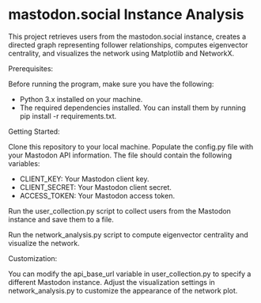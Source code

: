# mastodon.social Instance Analysis
This project retrieves users from the mastodon.social instance, creates a directed graph representing follower relationships, computes eigenvector centrality, and visualizes the network using Matplotlib and NetworkX.

Prerequisites:

Before running the program, make sure you have the following:
- Python 3.x installed on your machine.
- The required dependencies installed. You can install them by running pip install -r requirements.txt.

Getting Started:

Clone this repository to your local machine.
Populate the config.py file with your Mastodon API information. The file should contain the following variables:
- CLIENT_KEY: Your Mastodon client key.
- CLIENT_SECRET: Your Mastodon client secret.
- ACCESS_TOKEN: Your Mastodon access token.

Run the user_collection.py script to collect users from the Mastodon instance and save them to a file.

Run the network_analysis.py script to compute eigenvector centrality and visualize the network.

Customization:

You can modify the api_base_url variable in user_collection.py to specify a different Mastodon instance.
Adjust the visualization settings in network_analysis.py to customize the appearance of the network plot.
